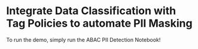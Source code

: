 # Integrate Data Classification with Tag Policies to automate PII Masking

To run the demo, simply run the ABAC PII Detection Notebook!
